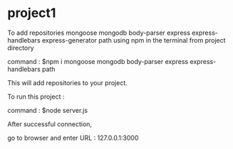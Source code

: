 # project1 

To add repositories
mongoose
mongodb
body-parser
express
express-handlebars
express-generator
path
using npm in the terminal from project directory

command : $npm i mongoose mongodb body-parser express express-handlebars path

This will add repositories to your project.

To run this project : 

command : $node server.js

After successful connection,

go to browser and enter URL : 127.0.0.1:3000
